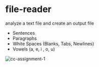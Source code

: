 # file-reader
analyze a text file and create an output file

* Sentences
* Paragraphs
* White Spaces (Blanks, Tabs, Newlines)
* Vowels (a, e, i , o, u)

![cc-assignment-1](https://user-images.githubusercontent.com/42142889/147456654-13fc545a-1f7b-4d13-baee-d9a1b60a81c5.gif)

